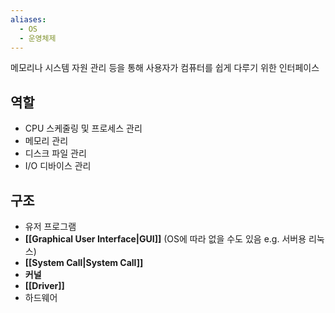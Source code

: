 ```yaml
---
aliases:
  - OS
  - 운영체제
---
```

메모리나 시스템 자원 관리 등을 통해 사용자가 컴퓨터를 쉽게 다루기 위한 인터페이스

## 역할
- CPU 스케줄링 및 프로세스 관리
- 메모리 관리
- 디스크 파일 관리
- I/O 디바이스 관리
## 구조
- 유저 프로그램
- **[[Graphical User Interface|GUI]]** (OS에 따라 없을 수도 있음 e.g. 서버용 리눅스)
- **[[System Call|System Call]]**
- **커널**
- **[[Driver]]**
- 하드웨어